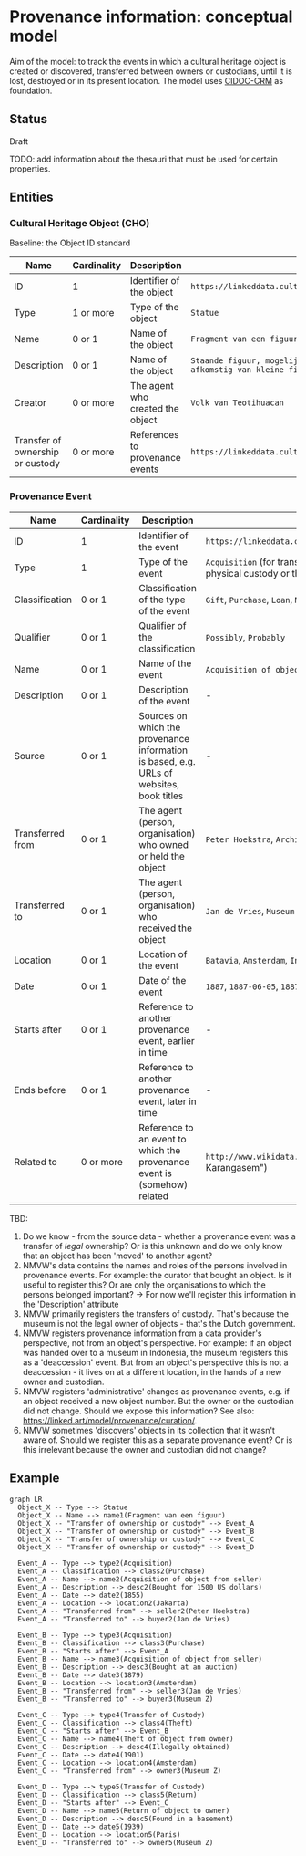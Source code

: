 # Provenance information: conceptual model

Aim of the model: to track the events in which a cultural heritage object is created or discovered, transferred between owners or custodians, until it is lost, destroyed or in its present location. The model uses [CIDOC-CRM](https://www.cidoc-crm.org/) as foundation.

## Status

Draft

TODO: add information about the thesauri that must be used for certain properties.

## Entities

### Cultural Heritage Object (CHO)

Baseline: the Object ID standard

|Name|Cardinality|Description|Example|
|-|-|-|-|
|ID|1|Identifier of the object|`https://linkeddata.cultureelerfgoed.nl/colonialheritage/colonialobjects/id/13290`|
|Type|1 or more|Type of the object|`Statue`|
|Name|0 or 1|Name of the object|`Fragment van een figuur`|
|Description|0 or 1|Name of the object|`Staande figuur, mogelijk een figuur met dwerggroei voorstellend. Fragment afkomstig van kleine figurines uit graven.`|
|Creator|0 or more|The agent who created the object|`Volk van Teotihuacan`|
|Transfer of ownership or custody|0 or more|References to provenance events|`https://linkeddata.cultureelerfgoed.nl/colonialheritage/colonialobjects/id/123`|

### Provenance Event

|Name|Cardinality|Description|Example|
|-|-|-|-|
|ID|1|Identifier of the event|`https://linkeddata.cultureelerfgoed.nl/colonialheritage/colonialobjects/id/123`|
|Type|1|Type of the event|`Acquisition` (for transfer of legal ownership), `Transfer of Custody` (for transfer of physical custody or the legal responsibility for physical custody)|
|Classification|0 or 1|Classification of the type of the event|`Gift`, `Purchase`, `Loan`, `Movement`, `Theft`, `Loss`|
|Qualifier|0 or 1|Qualifier of the classification|`Possibly`, `Probably`|
|Name|0 or 1|Name of the event|`Acquisition of object from seller`, `Theft of object from owner`|
|Description|0 or 1|Description of the event|-|
|Source|0 or 1|Sources on which the provenance information is based, e.g. URLs of websites, book titles|-|
|Transferred from|0 or 1|The agent (person, organisation) who owned or held the object|`Peter Hoekstra`, `Archive A`|
|Transferred to|0 or 1|The agent (person, organisation) who received the object|`Jan de Vries`, `Museum B`|
|Location|0 or 1|Location of the event|`Batavia`, `Amsterdam`, `Indonesia`, `Java`|
|Date|0 or 1|Date of the event|`1887`, `1887-06-05`, `1887-1889`|
|Starts after|0 or 1|Reference to another provenance event, earlier in time|-|
|Ends before|0 or 1|Reference to another provenance event, later in time|-|
|Related to|0 or more|Reference to an event to which the provenance event is (somehow) related|`http://www.wikidata.org/entity/Q2201391` ("Dutch intervention in Lombok and Karangasem")|

TBD:
1. Do we know - from the source data - whether a provenance event was a transfer of _legal_ ownership? Or is this unknown and do we only know that an object has been 'moved' to another agent?
1. NMVW's data contains the names and roles of the persons involved in provenance events. For example: the curator that bought an object. Is it useful to register this? Or are only the organisations to which the persons belonged important? -> For now we'll register this information in the 'Description' attribute
1. NMVW primarily registers the transfers of custody. That's because the museum is not the legal owner of objects - that's the Dutch government.
1. NMVW registers provenance information from a data provider's perspective, not from an object's perspective. For example: if an object was handed over to a museum in Indonesia, the museum registers this as a 'deaccession' event. But from an object's perspective this is not a deaccession - it lives on at a different location, in the hands of a new owner and custodian.
1. NMVW registers 'administrative' changes as provenance events, e.g. if an object received a new object number. But the owner or the custodian did not change. Should we expose this information? See also: https://linked.art/model/provenance/curation/.
1. NMVW sometimes 'discovers' objects in its collection that it wasn't aware of. Should we register this as a separate provenance event? Or is this irrelevant because the owner and custodian did not change?

## Example

```mermaid
graph LR
  Object_X -- Type --> Statue
  Object_X -- Name --> name1(Fragment van een figuur)
  Object_X -- "Transfer of ownership or custody" --> Event_A
  Object_X -- "Transfer of ownership or custody" --> Event_B
  Object_X -- "Transfer of ownership or custody" --> Event_C
  Object_X -- "Transfer of ownership or custody" --> Event_D

  Event_A -- Type --> type2(Acquisition)
  Event_A -- Classification --> class2(Purchase)
  Event_A -- Name --> name2(Acquisition of object from seller)
  Event_A -- Description --> desc2(Bought for 1500 US dollars)
  Event_A -- Date --> date2(1855)
  Event_A -- Location --> location2(Jakarta)
  Event_A -- "Transferred from" --> seller2(Peter Hoekstra)
  Event_A -- "Transferred to" --> buyer2(Jan de Vries)

  Event_B -- Type --> type3(Acquisition)
  Event_B -- Classification --> class3(Purchase)
  Event_B -- "Starts after" --> Event_A
  Event_B -- Name --> name3(Acquisition of object from seller)
  Event_B -- Description --> desc3(Bought at an auction)
  Event_B -- Date --> date3(1879)
  Event_B -- Location --> location3(Amsterdam)
  Event_B -- "Transferred from" --> seller3(Jan de Vries)
  Event_B -- "Transferred to" --> buyer3(Museum Z)

  Event_C -- Type --> type4(Transfer of Custody)
  Event_C -- Classification --> class4(Theft)
  Event_C -- "Starts after" --> Event_B
  Event_C -- Name --> name4(Theft of object from owner)
  Event_C -- Description --> desc4(Illegally obtained)
  Event_C -- Date --> date4(1901)
  Event_C -- Location --> location4(Amsterdam)
  Event_C -- "Transferred from" --> owner3(Museum Z)

  Event_D -- Type --> type5(Transfer of Custody)
  Event_D -- Classification --> class5(Return)
  Event_D -- "Starts after" --> Event_C
  Event_D -- Name --> name5(Return of object to owner)
  Event_D -- Description --> desc5(Found in a basement)
  Event_D -- Date --> date5(1939)
  Event_D -- Location --> location5(Paris)
  Event_D -- "Transferred to" --> owner5(Museum Z)
```
